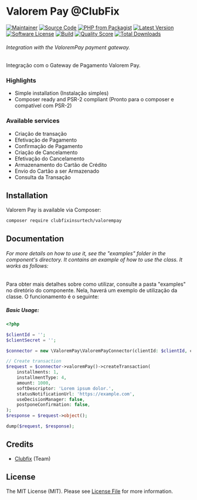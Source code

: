 # Valorem Pay @ClubFix

[![Maintainer](http://img.shields.io/badge/maintainer-@clubfixinsurtech-blue.svg?style=flat-square)](https://twitter.com/WilderAmorim)
[![Source Code](http://img.shields.io/badge/source-clubfixinsurtech/valorempay-blue.svg?style=flat-square)](https://github.com/clubfixinsurtech/valorempay)
[![PHP from Packagist](https://img.shields.io/packagist/php-v/clubfixinsurtech/valorempay.svg?style=flat-square)](https://packagist.org/packages/clubfixinsurtech/valorempay)
[![Latest Version](https://img.shields.io/github/release/clubfixinsurtech/valorempay.svg?style=flat-square)](https://github.com/clubfixinsurtech/valorempay/releases)
[![Software License](https://img.shields.io/badge/license-MIT-brightgreen.svg?style=flat-square)](LICENSE)
[![Build](https://img.shields.io/scrutinizer/build/g/clubfixinsurtech/valorempay.svg?style=flat-square)](https://scrutinizer-ci.com/g/clubfixinsurtech/valorempay)
[![Quality Score](https://img.shields.io/scrutinizer/g/clubfixinsurtech/valorempay.svg?style=flat-square)](https://scrutinizer-ci.com/g/clubfixinsurtech/valorempay)
[![Total Downloads](https://img.shields.io/packagist/dt/clubfixinsurtech/valorempay.svg?style=flat-square)](https://packagist.org/packages/clubfixinsurtech/valorempay)

###### Integration with the ValoremPay payment gateway.

Integração com o Gateway de Pagamento Valorem Pay.

### Highlights

- Simple installation (Instalação simples)
- Composer ready and PSR-2 compliant (Pronto para o composer e compatível com PSR-2)

### Available services

* Criação de transação
* Efetivação de Pagamento
* Confirmação de Pagamento
* Criação de Cancelamento
* Efetivação do Cancelamento
* Armazenamento do Cartão de Crédito
* Envio do Cartão a ser Armazenado
* Consulta da Transação

## Installation

Valorem Pay is available via Composer:

```bash
composer require clubfixinsurtech/valorempay
```

## Documentation

###### For more details on how to use it, see the "examples" folder in the component's directory. It contains an example of how to use the class. It works as follows:

Para obter mais detalhes sobre como utilizar, consulte a pasta "examples" no diretório do componente. Nela, haverá um exemplo de utilização da classe. O funcionamento é o seguinte:

##### Basic Usage:

```php
<?php

$clientId = '';
$clientSecret = '';

$connector = new \ValoremPay\ValoremPayConnector(clientId: $clientId, clientSecret: $clientSecret);

// Create transaction
$request = $connector->valoremPay()->createTransaction(
    installments: 1,
    installmentType: 4,
    amount: 1000,
    softDescriptor: 'Lorem ipsum dolor.',
    statusNotificationUrl: 'https://example.com',
    useDecisionManager: false,
    postponeConfirmation: false,
);
$response = $request->object();

dump($request, $response);
```

## Credits

- [Clubfix](https://clubfix.com.br) (Team)

## License

The MIT License (MIT). Please see [License File](https://github.com/clubfixinsurtech/valorempay/blob/master/LICENSE) for more information.